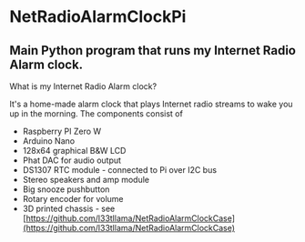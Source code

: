 # NetRadioAlarmClockPi

## Main Python program that runs my Internet Radio Alarm clock.

What is my Internet Radio Alarm clock?

It's a home-made alarm clock that plays Internet radio streams to wake you up in the morning.
The components consist of
* Raspberry PI Zero W
* Arduino Nano
* 128x64 graphical B&W LCD
* Phat DAC for audio output
* DS1307 RTC module - connected to Pi over I2C bus
* Stereo speakers and amp module
* Big snooze pushbutton
* Rotary encoder for volume
* 3D printed chassis - see [https://github.com/l33tllama/NetRadioAlarmClockCase](https://github.com/l33tllama/NetRadioAlarmClockCase)

